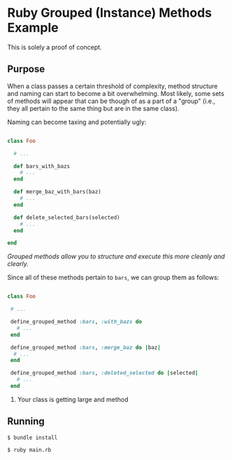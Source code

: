 # Ruby Grouped (Instance) Methods Example

This is solely a proof of concept.

## Purpose

When a class passes a certain threshold of complexity, method structure and naming can start to become a bit overwhelming. Most likely, some sets of methods will appear that can be though of as a part of a "group" (i.e., they all pertain to the same thing but are in the same class).

Naming can become taxing and potentially ugly:

```Ruby

class Foo

  # ...

  def bars_with_bazs
    # ...
  end

  def merge_baz_with_bars(baz)
    # ...
  end

  def delete_selected_bars(selected)
    # ...
  end

end
```

*Grouped methods allow you to structure and execute this more cleanly and clearly.*

Since all of these methods pertain to `bars`, we can group them as follows:

```Ruby

class Foo

 # ...

 define_grouped_method :bars, :with_bazs do
   # ...
 end

 define_grouped_method :bars, :merge_baz do |baz|
  # ...
 end

 define_grouped_method :bars, :deleted_selected do |selected|
   # ...
 end

```


1. Your class is getting large and method 

## Running

```shell
$ bundle install

$ ruby main.rb
```
